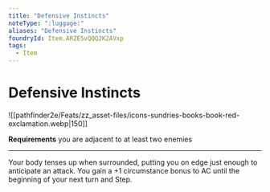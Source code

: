 ```yaml
---
title: "Defensive Instincts"
noteType: ":luggage:"
aliases: "Defensive Instincts"
foundryId: Item.ARZE5vQQQ2K2AVxp
tags:
  - Item
---
```


# Defensive Instincts
![[pathfinder2e/Feats/zz_asset-files/icons-sundries-books-book-red-exclamation.webp|150]]

**Requirements** you are adjacent to at least two enemies

* * *

Your body tenses up when surrounded, putting you on edge just enough to anticipate an attack. You gain a +1 circumstance bonus to AC until the beginning of your next turn and Step.
